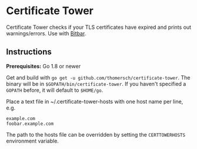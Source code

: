 # Certificate Tower

Certificate Tower checks if your TLS certificates have expired and prints out warnings/errors. Use with [Bitbar](https://getbitbar.com).

## Instructions

**Prerequisites:** Go 1.8 or newer

Get and build with `go get -u github.com/thomersch/certificate-tower`. The binary will be in `$GOPATH/bin/certificate-tower`. If you haven't specified a `GOPATH` before, it will default to `$HOME/go`.

Place a text file in ~/.certificate-tower-hosts with one host name per line, e.g.

	example.com
	foobar.example.com

The path to the hosts file can be overridden by setting the `CERTTOWERHOSTS` environment variable.
